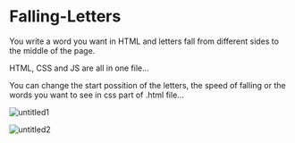 # Falling-Letters

You write a word you want in HTML and letters fall from different sides to the middle of the page.

HTML, CSS and JS are all in one file...

You can change the start possition of the letters, the speed of falling or the words you want to see in css part of .html file...

![untitled1](https://user-images.githubusercontent.com/31318398/30928435-f375e8f6-a3bb-11e7-9a39-d68cc14d1ce3.png)

![untitled2](https://user-images.githubusercontent.com/31318398/30928436-f490a6ae-a3bb-11e7-87b1-0e8a543150e2.png)
